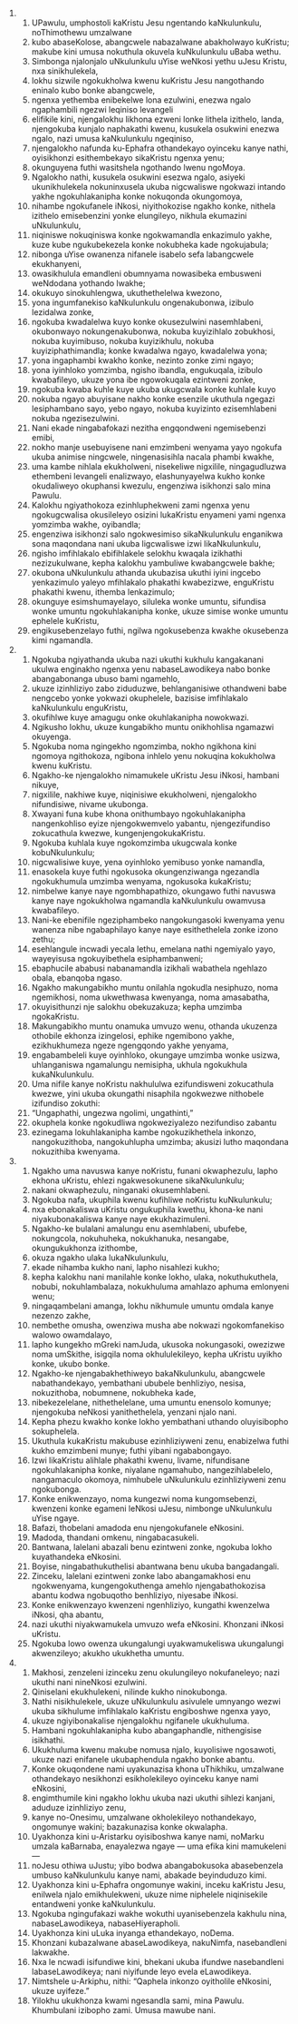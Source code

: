 <ol>
  <li>
    <ol>
      <li>UPawulu, umphostoli kaKristu Jesu ngentando kaNkulunkulu, noThimothewu umzalwane</li>
      <li>kubo abaseKolose, abangcwele nabazalwane abakholwayo kuKristu; makube kini umusa nokuthula okuvela kuNkulunkulu uBaba wethu.</li>
      <li>Simbonga njalonjalo uNkulunkulu uYise weNkosi yethu uJesu Kristu, nxa sinikhulekela,</li>
      <li>lokhu sizwile ngokukholwa kwenu kuKristu Jesu nangothando eninalo kubo bonke abangcwele,</li>
      <li>ngenxa yethemba enibekelwe lona ezulwini, enezwa ngalo ngaphambili ngezwi leqiniso levangeli</li>
      <li>elifikile kini, njengalokhu likhona ezweni lonke lithela izithelo, landa, njengokuba kunjalo naphakathi kwenu, kusukela osukwini enezwa ngalo, nazi umusa kaNkulunkulu ngeqiniso,</li>
      <li>njengalokho nafunda ku-Ephafra othandekayo oyinceku kanye nathi, oyisikhonzi esithembekayo sikaKristu ngenxa yenu;</li>
      <li>okunguyena futhi wasitshela ngothando lwenu ngoMoya.</li>
      <li>Ngalokho nathi, kusukela osukwini esezwa ngalo, asiyeki ukunikhulekela nokuninxusela ukuba nigcwaliswe ngokwazi intando yakhe ngokuhlakanipha konke nokuqonda okungomoya,</li>
      <li>nihambe ngokufanele iNkosi, niyithokozise ngakho konke, nithela izithelo emisebenzini yonke elungileyo, nikhula ekumazini uNkulunkulu,</li>
      <li>niqiniswe nokuqiniswa konke ngokwamandla enkazimulo yakhe, kuze kube ngukubekezela konke nokubheka kade ngokujabula;</li>
      <li>nibonga uYise owanenza nifanele isabelo sefa labangcwele ekukhanyeni,</li>
      <li>owasikhulula emandleni obumnyama nowasibeka embusweni weNdodana yothando lwakhe;</li>
      <li>okukuyo sinokuhlengwa, ukuthethelelwa kwezono,</li>
      <li>yona ingumfanekiso kaNkulunkulu ongenakubonwa, izibulo lezidalwa zonke,</li>
      <li>ngokuba kwadalelwa kuyo konke okusezulwini nasemhlabeni, okubonwayo nokungenakubonwa, nokuba kuyizihlalo zobukhosi, nokuba kuyimibuso, nokuba kuyizikhulu, nokuba kuyiziphathimandla; konke kwadalwa ngayo, kwadalelwa yona;</li>
      <li>yona ingaphambi kwakho konke, nezinto zonke zimi ngayo;</li>
      <li>yona iyinhloko yomzimba, ngisho ibandla, engukuqala, izibulo kwabafileyo, ukuze yona ibe ngowokuqala ezintweni zonke,</li>
      <li>ngokuba kwaba kuhle kuye ukuba ukugcwala konke kuhlale kuyo</li>
      <li>nokuba ngayo abuyisane nakho konke esenzile ukuthula ngegazi lesiphambano sayo, yebo ngayo, nokuba kuyizinto ezisemhlabeni nokuba ngezisezulwini.</li>
      <li>Nani ekade ningabafokazi nezitha engqondweni ngemisebenzi emibi,</li>
      <li>nokho manje usebuyisene nani emzimbeni wenyama yayo ngokufa ukuba animise ningcwele, ningenasisihla nacala phambi kwakhe,</li>
      <li>uma kambe nihlala ekukholweni, nisekeliwe nigxilile, ningagudluzwa ethembeni levangeli enalizwayo, elashunyayelwa kukho konke okudaliweyo okuphansi kwezulu, engenziwa isikhonzi salo mina Pawulu.</li>
      <li>Kalokhu ngiyathokoza ezinhluphekweni zami ngenxa yenu ngokugcwalisa okusileleyo osizini lukaKristu enyameni yami ngenxa yomzimba wakhe, oyibandla;</li>
      <li>engenziwa isikhonzi salo ngokwesimiso sikaNkulunkulu enganikwa sona maqondana nani ukuba ligcwaliswe izwi likaNkulunkulu,</li>
      <li>ngisho imfihlakalo ebifihlakele selokhu kwaqala izikhathi nezizukulwane, kepha kalokhu yambuliwe kwabangcwele bakhe;</li>
      <li>okubona uNkulunkulu athanda ukubazisa ukuthi iyini ingcebo yenkazimulo yaleyo mfihlakalo phakathi kwabezizwe, enguKristu phakathi kwenu, ithemba lenkazimulo;</li>
      <li>okunguye esimshumayelayo, siluleka wonke umuntu, sifundisa wonke umuntu ngokuhlakanipha konke, ukuze simise wonke umuntu ephelele kuKristu,</li>
      <li>engikusebenzelayo futhi, ngilwa ngokusebenza kwakhe okusebenza kimi ngamandla.</li>
    </ol>
  </li>
  <li>
    <ol>
      <li>Ngokuba ngiyathanda ukuba nazi ukuthi kukhulu kangakanani ukulwa enginakho ngenxa yenu nabaseLawodikeya nabo bonke abangabonanga ubuso bami ngamehlo,</li>
      <li>ukuze izinhliziyo zabo ziduduzwe, behlanganisiwe othandweni babe nengcebo yonke yokwazi okuphelele, bazisise imfihlakalo kaNkulunkulu enguKristu,</li>
      <li>okufihlwe kuye amagugu onke okuhlakanipha nowokwazi.</li>
      <li>Ngikusho lokhu, ukuze kungabikho muntu onikhohlisa ngamazwi okuyenga.</li>
      <li>Ngokuba noma ngingekho ngomzimba, nokho ngikhona kini ngomoya ngithokoza, ngibona inhlelo yenu nokuqina kokukholwa kwenu kuKristu.</li>
      <li>Ngakho-ke njengalokho nimamukele uKristu Jesu iNkosi, hambani nikuye,</li>
      <li>nigxilile, nakhiwe kuye, niqinisiwe ekukholweni, njengalokho nifundisiwe, nivame ukubonga.</li>
      <li>Xwayani funa kube khona onithumbayo ngokuhlakanipha nangenkohliso eyize njengokwemvelo yabantu, njengezifundiso zokucathula kwezwe, kungenjengokukaKristu.</li>
      <li>Ngokuba kuhlala kuye ngokomzimba ukugcwala konke kobuNkulunkulu;</li>
      <li>nigcwalisiwe kuye, yena oyinhloko yemibuso yonke namandla,</li>
      <li>enasokela kuye futhi ngokusoka okungenziwanga ngezandla ngokukhumula umzimba wenyama, ngokusoka kukaKristu;</li>
      <li>nimbelwe kanye naye ngombhapathizo, okungawo futhi navuswa kanye naye ngokukholwa ngamandla kaNkulunkulu owamvusa kwabafileyo.</li>
      <li>Nani-ke ebenifile ngeziphambeko nangokungasoki kwenyama yenu wanenza nibe ngabaphilayo kanye naye esithethelela zonke izono zethu;</li>
      <li>esehlangule incwadi yecala lethu, emelana nathi ngemiyalo yayo, wayeyisusa ngokuyibethela esiphambanweni;</li>
      <li>ebaphucile ababusi nabanamandla izikhali wabathela ngehlazo obala, ebanqoba ngaso.</li>
      <li>Ngakho makungabikho muntu onilahla ngokudla nesiphuzo, noma ngemikhosi, noma ukwethwasa kwenyanga, noma amasabatha,</li>
      <li>okuyisithunzi nje salokhu obekuzakuza; kepha umzimba ngokaKristu.</li>
      <li>Makungabikho muntu onamuka umvuzo wenu, othanda ukuzenza othobile ekhonza izingelosi, ephike ngemibono yakhe, ezikhukhumeza ngeze ngengqondo yakhe yenyama,</li>
      <li>engabambeleli kuye oyinhloko, okungaye umzimba wonke usizwa, uhlanganiswa ngamalungu nemisipha, ukhula ngokukhula kukaNkulunkulu.</li>
      <li>Uma nifile kanye noKristu nakhululwa ezifundisweni zokucathula kwezwe, yini ukuba okungathi nisaphila ngokwezwe nithobele izifundiso zokuthi:</li>
      <li>“Ungaphathi, ungezwa ngolimi, ungathinti,”</li>
      <li>okuphela konke ngokudliwa ngokweziyalezo nezifundiso zabantu</li>
      <li>ezinegama lokuhlakanipha kambe ngokuzikhethela inkonzo, nangokuzithoba, nangokuhlupha umzimba; akusizi lutho maqondana nokuzithiba kwenyama.</li>
    </ol>
  </li>
  <li>
    <ol>
      <li>Ngakho uma navuswa kanye noKristu, funani okwaphezulu, lapho ekhona uKristu, ehlezi ngakwesokunene sikaNkulunkulu;</li>
      <li>nakani okwaphezulu, ninganaki okusemhlabeni.</li>
      <li>Ngokuba nafa, ukuphila kwenu kufihliwe noKristu kuNkulunkulu;</li>
      <li>nxa ebonakaliswa uKristu ongukuphila kwethu, khona-ke nani niyakubonakaliswa kanye naye ekukhazimuleni.</li>
      <li>Ngakho-ke bulalani amalungu enu asemhlabeni, ubufebe, nokungcola, nokuhuheka, nokukhanuka, nesangabe, okungukukhonza izithombe,</li>
      <li>okuza ngakho ulaka lukaNkulunkulu,</li>
      <li>ekade nihamba kukho nani, lapho nisahlezi kukho;</li>
      <li>kepha kalokhu nani manilahle konke lokho, ulaka, nokuthukuthela, nobubi, nokuhlambalaza, nokukhuluma amahlazo aphuma emlonyeni wenu;</li>
      <li>ningaqambelani amanga, lokhu nikhumule umuntu omdala kanye nezenzo zakhe,</li>
      <li>nembethe omusha, owenziwa musha abe nokwazi ngokomfanekiso walowo owamdalayo,</li>
      <li>lapho kungekho mGreki namJuda, ukusoka nokungasoki, owezizwe noma umSkithe, isigqila noma okhululekileyo, kepha uKristu uyikho konke, ukubo bonke.</li>
      <li>Ngakho-ke njengabakhethiweyo bakaNkulunkulu, abangcwele nabathandekayo, yembathani ububele benhliziyo, nesisa, nokuzithoba, nobumnene, nokubheka kade,</li>
      <li>nibekezelelane, nithethelelane, uma umuntu enensolo komunye; njengokuba neNkosi yanithethelela, yenzani njalo nani.</li>
      <li>Kepha phezu kwakho konke lokho yembathani uthando oluyisibopho sokuphelela.</li>
      <li>Ukuthula kukaKristu makubuse ezinhliziyweni zenu, enabizelwa futhi kukho emzimbeni munye; futhi yibani ngababongayo.</li>
      <li>Izwi likaKristu alihlale phakathi kwenu, livame, nifundisane ngokuhlakanipha konke, niyalane ngamahubo, nangezihlabelelo, nangamaculo okomoya, nimhubele uNkulunkulu ezinhliziyweni zenu ngokubonga.</li>
      <li>Konke enikwenzayo, noma kungezwi noma kungomsebenzi, kwenzeni konke egameni leNkosi uJesu, nimbonge uNkulunkulu uYise ngaye.</li>
      <li>Bafazi, thobelani amadoda enu njengokufanele eNkosini.</li>
      <li>Madoda, thandani omkenu, ningabacasukeli.</li>
      <li>Bantwana, lalelani abazali benu ezintweni zonke, ngokuba lokho kuyathandeka eNkosini.</li>
      <li>Boyise, ningabathukuthelisi abantwana benu ukuba bangadangali.</li>
      <li>Zinceku, lalelani ezintweni zonke labo abangamakhosi enu ngokwenyama, kungengokuthenga amehlo njengabathokozisa abantu kodwa ngobuqotho benhliziyo, niyesabe iNkosi.</li>
      <li>Konke enikwenzayo kwenzeni ngenhliziyo, kungathi kwenzelwa iNkosi, qha abantu,</li>
      <li>nazi ukuthi niyakwamukela umvuzo wefa eNkosini. Khonzani iNkosi uKristu.</li>
      <li>Ngokuba lowo owenza ukungalungi uyakwamukeliswa ukungalungi akwenzileyo; akukho ukukhetha umuntu.</li>
    </ol>
  </li>
  <li>
    <ol>
      <li>Makhosi, zenzeleni izinceku zenu okulungileyo nokufaneleyo; nazi ukuthi nani nineNkosi ezulwini.</li>
      <li>Qiniselani ekukhulekeni, nilinde kukho ninokubonga.</li>
      <li>Nathi nisikhulekele, ukuze uNkulunkulu asivulele umnyango wezwi ukuba sikhulume imfihlakalo kaKristu engiboshwe ngenxa yayo,</li>
      <li>ukuze ngiyibonakalise njengalokhu ngifanele ukukhuluma.</li>
      <li>Hambani ngokuhlakanipha kubo abangaphandle, nithengisise isikhathi.</li>
      <li>Ukukhuluma kwenu makube nomusa njalo, kuyolisiwe ngosawoti, ukuze nazi enifanele ukubaphendula ngakho bonke abantu.</li>
      <li>Konke okuqondene nami uyakunazisa khona uThikhiku, umzalwane othandekayo nesikhonzi esikholekileyo oyinceku kanye nami eNkosini,</li>
      <li>engimthumile kini ngakho lokhu ukuba nazi ukuthi sihlezi kanjani, aduduze izinhliziyo zenu,</li>
      <li>kanye no-Onesimu, umzalwane okholekileyo nothandekayo, ongomunye wakini; bazakunazisa konke okwalapha.</li>
      <li>Uyakhonza kini u-Aristarku oyisiboshwa kanye nami, noMarku umzala kaBarnaba, enayalezwa ngaye — uma efika kini mamukeleni —</li>
      <li>noJesu othiwa uJustu; yibo bodwa abangabokusoka abasebenzela umbuso kaNkulunkulu kanye nami, abakade beyinduduzo kimi.</li>
      <li>Uyakhonza kini u-Ephafra ongomunye wakini, inceku kaKristu Jesu, enilwela njalo emikhulekweni, ukuze nime niphelele niqinisekile entandweni yonke kaNkulunkulu.</li>
      <li>Ngokuba ngingufakazi wakhe wokuthi uyanisebenzela kakhulu nina, nabaseLawodikeya, nabaseHiyerapholi.</li>
      <li>Uyakhonza kini uLuka inyanga ethandekayo, noDema.</li>
      <li>Khonzani kubazalwane abaseLawodikeya, nakuNimfa, nasebandleni lakwakhe.</li>
      <li>Nxa le ncwadi isifundiwe kini, bhekani ukuba ifundwe nasebandleni labaseLawodikeya; nani niyifunde leyo evela eLawodikeya.</li>
      <li>Nimtshele u-Arkiphu, nithi: “Qaphela inkonzo oyitholile eNkosini, ukuze uyifeze.”</li>
      <li>Yilokhu ukukhonza kwami ngesandla sami, mina Pawulu. Khumbulani izibopho zami. Umusa mawube nani.</li>
    </ol>
  </li>
</ol>